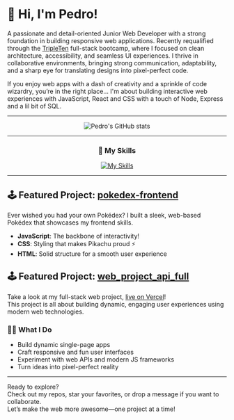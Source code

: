 # 👋 Hi, I'm Pedro!

A passionate and detail-oriented Junior Web Developer with a strong foundation in building responsive web applications. Recently requalified through the [TripleTen](https://tripleten.com/) full-stack bootcamp, where I focused on clean architecture, accessibility, and seamless UI experiences. I thrive in collaborative environments, bringing strong communication, adaptability, and a sharp eye for translating designs into pixel-perfect code. 

If you enjoy web apps with a dash of creativity and a sprinkle of code wizardry, you’re in the right place... I'm about building interactive web experiences with JavaScript, React and CSS with a touch of Node, Express and a lil bit of SQL.

---

<p align="center">
  <img src="https://github-readme-stats.vercel.app/api?username=phendges7&show_icons=true&theme=merko&hide_rank=true" alt="Pedro's GitHub stats" />
</p>

---

<div align="center">
  <h3>🚀 My Skills</h3>
  <a href="https://skillicons.dev">
    <img src="https://skillicons.dev/icons?i=html,css,js,nodejs,figma,react,express,jest&theme=dark" alt="My Skills" />
  </a>
</div>

---

## 🕹️ Featured Project: [pokedex-frontend](https://github.com/phendges7/pokedex-frontend)

Ever wished you had your own Pokédex? I built a sleek, web-based Pokédex that showcases my frontend skills.  
- **JavaScript**: The backbone of interactivity!  
- **CSS**: Styling that makes Pikachu proud ⚡  
- **HTML**: Solid structure for a smooth user experience

## 🕹️ Featured Project: [web_project_api_full](https://github.com/phendges7/web_project_api_full)
Take a look at my full-stack web project, [live on Vercel](https://web-project-api-full-ochre.vercel.app)!  
This project is all about building dynamic, engaging user experiences using modern web technologies.

### 🧑‍💻 What I Do
- Build dynamic single-page apps
- Craft responsive and fun user interfaces
- Experiment with web APIs and modern JS frameworks
- Turn ideas into pixel-perfect reality

---

Ready to explore?  
Check out my repos, star your favorites, or drop a message if you want to collaborate.  
Let’s make the web more awesome—one project at a time!
